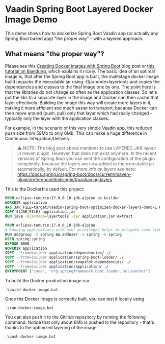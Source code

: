 # Vaadin Spring Boot Layered Docker Image Demo

This demo shows how to dockerize Spring Boot Vaadin app (or actually any Spring Boot based app) "the proper way" - with a layered approach. 

## What means "the proper way"?

Please see  this [Creating Docker images with Spring Boot](https://spring.io/blog/2020/01/27/creating-docker-images-with-spring-boot-2-3-0-m1) blog post or [this tutorial on Baeldung](https://www.baeldung.com/docker-layers-spring-boot), which explains it nicely.
The basic idea of an optimal image is, that after the Spring Boot app is built, the mulitstage docker image build unpacks the executable jar using -Djarmode=layertools and 
copies the dependencies and classes to the final image one by one. The point here is that the libraries do not change so often as the application classes. So let's put the libs to a separate layer in the image and Docker can then cache that layer effectively.
Building the image this way will create more layers in it, making it more efficient and much easier to transport, because Docker can then move around (push, pull) only that layer which had really changed - typically only the layer with the application classes.

For example, in the scenario of this very simple Vaadin app, this reduced push size from 59Mb to only 6Mb. This can make a huge difference in Continuous Integration/Delivery.

> ⚠️ NOTE: The blog post above mentions to use LAYERED_JAR layout in maven plugin. However, that does not exist anymore. In the recent versions of Spring Boot you can omit the configuration of the plugin completely, because the layers are now added to the executable jar automatically, by default. For more info on layers see here: https://docs.spring.io/spring-boot/docs/current/maven-plugin/reference/htmlsingle/#packaging.layers

       
This is the Dockerfile used  this project:
                                             
```dockerfile
FROM eclipse-temurin:17.0.6_10-jdk-alpine as builder
WORKDIR application
ARG JAR_FILE=target/vaadin-spring-boot-optimized-docker-layers-demo-1.0-SNAPSHOT.jar
COPY ${JAR_FILE} application.jar
RUN java -Djarmode=layertools -jar application.jar extract

FROM eclipse-temurin:17.0.6_10-jdk-alpine
# Running applications with user privileges helps to mitigate some risks
RUN addgroup -S spring && adduser -S spring -G spring
USER spring:spring
EXPOSE 8080
WORKDIR application
COPY --from=builder application/dependencies/ ./
COPY --from=builder application/spring-boot-loader/ ./
COPY --from=builder application/snapshot-dependencies/ ./
COPY --from=builder application/application/ ./
ENTRYPOINT ["java", "org.springframework.boot.loader.JarLauncher"]
```

To build the Docker production image run

```
.\build-docker-image.bat
```

Once the Docker image is correctly built, you can test it locally using

```
.\run-docker-image.bat
```

You can also push it to the GitHub repository by running the following command. Notice that only about 6Mb is pushed to the repository - that's thanks to the optimized layering of the image.

```
.\push-docker-iamge.bat
```
